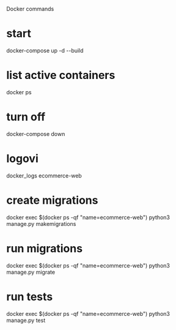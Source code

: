 Docker commands

# start
docker-compose up -d --build

# list active containers
docker ps

# turn off
docker-compose down

# logovi
docker_logs ecommerce-web

# create migrations
docker exec $(docker ps -qf "name=ecommerce-web") python3 manage.py makemigrations

# run migrations
docker exec $(docker ps -qf "name=ecommerce-web") python3 manage.py migrate

# run tests
docker exec $(docker ps -qf "name=ecommerce-web") python3 manage.py test




